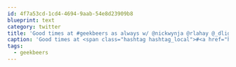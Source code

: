 ```yaml
---
id: 4f7a53cd-1cd4-4694-9aab-54e8d23909b8
blueprint: text
category: twitter
title: 'Good times at #geekbeers as always w/ @nickwynja @rlahay @_dlight @Jaycevdl'
caption: 'Good times at <span class="hashtag hashtag_local">#<a href="http://tweettemp.darylchymko.ca/?tag=geekbeers">geekbeers</a> as always w/ <span class="username username_linked">@<a href="https://twitter.com/nickwynja" title="Nick Wynja">nickwynja</a></span> <span class="username username_linked">@<a href="https://twitter.com/rlahay" title="Ryan Lahay">rlahay</a></span> <span class="username username_linked">@<a href="https://twitter.com/_dlight" title="Битюцкий Корнилий">_dlight</a></span> <span class="username username_linked">@<a href="https://twitter.com/Jaycevdl" title="Jayce Van Der Linden">Jaycevdl</a></span>'
tags:
  - geekbeers
---
```

